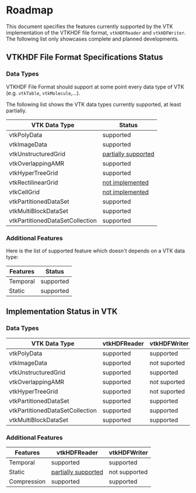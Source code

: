 # Roadmap

This document specifies the features currently supported by the VTK implementation of the VTKHDF file format, `vtkHDFReader` and `vtkHDFWriter`.
The following list only showcases complete and planned developments.

## VTKHDF File Format Specifications Status

### Data Types

VTKHDF File Format should support at some point every data type of VTK (e.g. `vtkTable`, `vtkMolecule`,...).

The following list shows the VTK data types currently supported, at least partially.

| VTK Data Type                   | Status          |
| ------------------------------- | --------------- |
| vtkPolyData                     | supported       |
| vtkImageData                    | supported       |
| vtkUnstructuredGrid             | [partially supported](https://gitlab.kitware.com/vtk/vtk/-/issues/19237) |
| vtkOverlappingAMR               | supported       |
| vtkHyperTreeGrid                | supported       |
| vtkRectilinearGrid              | [not implemented](https://gitlab.kitware.com/vtk/vtk/-/issues/19379) |
| vtkCellGrid                     | [not implemented](https://discourse.vtk.org/t/vtkhdf-roadmap/13257/19) |
| vtkPartitionedDataSet           | supported       |
| vtkMultiBlockDataSet            | supported       |
| vtkPartitionedDataSetCollection | supported       |

### Additional Features

Here is the list of supported feature which doesn't depends on a VTK data type:

| Features                        | Status          |
| ------------------------------- | --------------- |
| Temporal                        | supported       |
| Static                          | supported       |

## Implementation Status in VTK

### Data Types

| VTK Data Type                   | vtkHDFReader    |vtkHDFWriter    |
| ------------------------------- | --------------- |--------------- |
| vtkPolyData                     | supported       | supported      |
| vtkImageData                    | supported       | not suported   |
| vtkUnstructuredGrid             | supported       | supported      |
| vtkOverlappingAMR               | supported       | not suported   |
| vtkHyperTreeGrid                | supported       | not suported   |
| vtkPartitionedDataSet           | supported       | supported      |
| vtkPartitionedDataSetCollection | supported       | supported      |
| vtkMultiBlockDataSet            | supported       | supported      |

### Additional Features

| Features                        | vtkHDFReader    |vtkHDFWriter    |
| ------------------------------- | --------------- |--------------- |
| Temporal                        | supported       |supported       |
| Static                          | [partially supported](https://gitlab.kitware.com/vtk/vtk/-/issues/19746)       |not supported |
| Compression                     | supported       |supported       |
